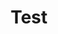 ---
title: "Test"
description: "This is an example category"
slug: "test"
image:
style:
    background: "#2a9d8f"
    color: "#fff"
---
